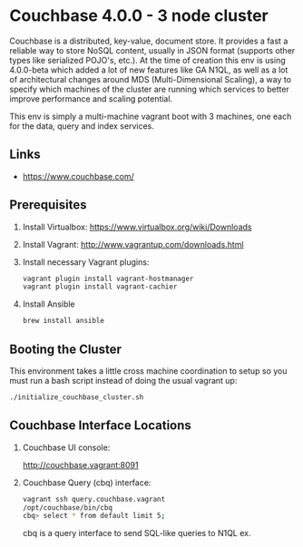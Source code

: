 # Couchbase 4.0.0 - 3 node cluster

Couchbase is a distributed, key-value, document store. It provides a fast a reliable way to store NoSQL content, usually in JSON format (supports other types like serialized POJO's, etc.). At the time of creation this env is using 4.0.0-beta which added a lot of new features like GA N1QL, as well as a lot of architectural changes around MDS (Multi-Dimensional Scaling), a way to specify which machines of the cluster are running which services to better improve performance and scaling potential.

This env is simply a multi-machine vagrant boot with 3 machines, one each for the data, query and index services.

Links
-----
* https://www.couchbase.com/

Prerequisites
-------------
1. Install Virtualbox: https://www.virtualbox.org/wiki/Downloads

2. Install Vagrant: http://www.vagrantup.com/downloads.html

3. Install necessary Vagrant plugins:
    
    ```sh
    vagrant plugin install vagrant-hostmanager
    vagrant plugin install vagrant-cachier
    ```

4. Install Ansible

    ```sh
    brew install ansible
    ```
    
Booting the Cluster
-------------------
This environment takes a little cross machine coordination to setup so you must run a bash script instead of doing the usual vagrant up:

```sh
./initialize_couchbase_cluster.sh
```
    
Couchbase Interface Locations
----------------
1. Couchbase UI console: 
	
	http://couchbase.vagrant:8091

2. Couchbase Query (cbq) interface:

	```sh
	vagrant ssh query.couchbase.vagrant
	/opt/couchbase/bin/cbq
	cbq> select * from default limit 5;
	```
	
	cbq is a query interface to send SQL-like queries to N1QL ex. 